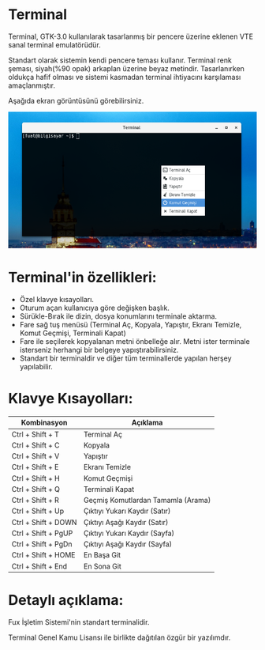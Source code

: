 # Terminal

  Terminal, GTK-3.0 kullanılarak tasarlanmış bir pencere üzerine eklenen VTE sanal terminal emulatörüdür.

  Standart olarak sistemin kendi pencere teması kullanır. Terminal renk şeması, siyah(%90 opak) arkaplan üzerine beyaz metindir. Tasarlanırken oldukça hafif olması ve sistemi kasmadan terminal ihtiyacını karşılaması amaçlanmıştır.
  
  Aşağıda ekran görüntüsünü görebilirsiniz.
  
![Alt text](https://github.com/fuxprojesi/terminal/blob/master/terminal.png "Terminal Ekran Görüntüsü")

# Terminal'in özellikleri:

*  Özel klavye kısayolları.
*  Oturum açan kullanıcıya göre değişken başlık.
*  Sürükle-Bırak ile dizin, dosya konumlarını terminale aktarma.
*  Fare sağ tuş menüsü (Terminal Aç, Kopyala, Yapıştır, Ekranı Temizle, Komut Geçmişi, Terminali Kapat)
*  Fare ile seçilerek kopyalanan metni önbelleğe alır. Metni ister terminale isterseniz herhangi bir belgeye yapıştırabilirsiniz.
*  Standart bir terminaldir ve diğer tüm terminallerde yapılan herşey yapılabilir.

# Klavye Kısayolları:

| Kombinasyon | Açıklama |
| --- | --- |
|  Ctrl + Shift + T | Terminal Aç |
|  Ctrl + Shift + C | Kopyala |
|  Ctrl + Shift + V | Yapıştır |
|  Ctrl + Shift + E | Ekranı Temizle |
|  Ctrl + Shift + H | Komut Geçmişi |
|  Ctrl + Shift + Q | Terminali Kapat |
|  Ctrl + Shift + R | Geçmiş Komutlardan Tamamla (Arama) |
|  Ctrl + Shift + Up | Çıktıyı Yukarı Kaydır (Satır) |
|  Ctrl + Shift + DOWN | Çıktıyı Aşağı Kaydır (Satır) |
|  Ctrl + Shift + PgUP | Çıktıyı Yukarı Kaydır (Sayfa) |
|  Ctrl + Shift + PgDn | Çıktıyı Aşağı Kaydır (Sayfa) |
|  Ctrl + Shift + HOME | En Başa Git |
|  Ctrl + Shift + End | En Sona Git |
  
# Detaylı açıklama:  

  Fux İşletim Sistemi'nin standart terminalidir.
  
  Terminal Genel Kamu Lisansı ile birlikte dağıtılan özgür bir yazılımdır.
